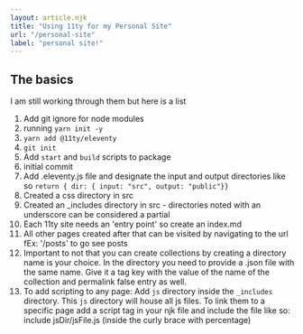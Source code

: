 ```yaml
---
layout: article.njk
title: "Using 11ty for my Personal Site"
url: "/personal-site"
label: "personal site!"
---
```


## The basics

I am still working through them but here is a list

1. Add git ignore for node modules
2. running `yarn init -y`
3. `yarn add @11ty/eleventy`
4. `git init`
5. Add `start` and `build` scripts to package
6. initial commit
7. Add .eleventy.js file and designate the input and output directories like so `return { dir: { input: "src", output: "public"}}`
8. Created a css directory in src
9. Created an _includes directory in src - directories noted with an underscore can be considered a partial
10. Each 11ty site needs an 'entry point' so create an index.md
11. All other pages created after that can be visited by navigating to the url fEx: '/posts' to go see posts
12. Important to not that you can create collections by creating a directory name is your choice. In the directory you need to provide a .json file with the same name. Give it a tag key with the value of the name of the collection and permalink false entry as well.
13. To add scripting to any page: Add `js` directory inside the `_includes` directory. This `js` directory will house all js files. To link them to a specific page add a script tag in your njk file and include the file like so: include jsDir/jsFile.js (inside the curly brace with percentage)
